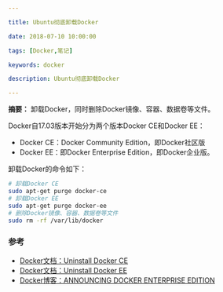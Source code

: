 ```yaml
---

title: Ubuntu彻底卸载Docker

date: 2018-07-10 10:00:00

tags: [Docker,笔记]

keywords: docker

description: Ubuntu彻底卸载Docker

---
```


**摘要：** 卸载Docker，同时删除Docker镜像、容器、数据卷等文件。

<!-- more -->

Docker自17.03版本开始分为两个版本Docker CE和Docker EE：

- Docker CE：Docker Community Edition，即Docker社区版
- Docker EE：即Docker Enterprise Edition，即Docker企业版。

卸载Docker的命令如下：

```bash
# 卸载Docker CE
sudo apt-get purge docker-ce
# 卸载Docker EE
sudo apt-get purge docker-ee
# 删除Docker镜像、容器、数据卷等文件
sudo rm -rf /var/lib/docker
```

### 参考
- [Docker文档：Uninstall Docker CE](https://docs.docker.com/install/linux/docker-ce/ubuntu/#uninstall-docker-ce)
- [Docker文档：Uninstall Docker EE](https://docs.docker.com/install/linux/docker-ee/ubuntu/#uninstall-docker-ee)
- [Docker博客：ANNOUNCING DOCKER ENTERPRISE EDITION](https://blog.docker.com/2017/03/docker-enterprise-edition/)


